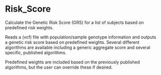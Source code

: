 # Risk_Score

Calculate the Genetic Risk Score (GRS) for a list of subjects based on predefined risk weights.

Reads a (vcf) file with population/sample genotype information and outputs a genetic risk score based on predefined weights. Several different algorithms are available including a generic aggregate score and several specific, published algorithms.

Predefined weights are included based on the previously published algorithms, but the user can override these if desired.


